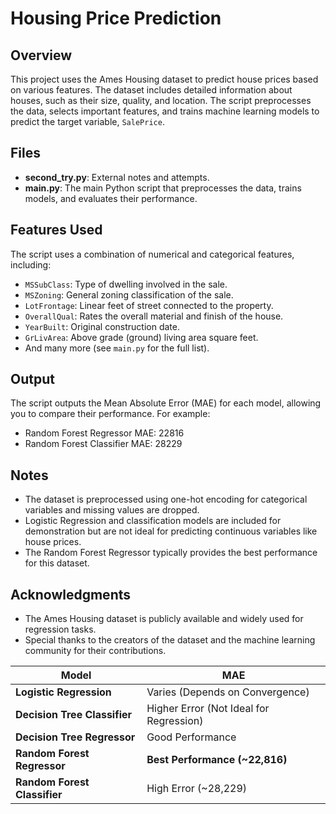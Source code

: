 # Housing Price Prediction

## Overview
This project uses the Ames Housing dataset to predict house prices based on various features. The dataset includes detailed information about houses, such as their size, quality, and location. The script preprocesses the data, selects important features, and trains machine learning models to predict the target variable, `SalePrice`.


## Files
- **second_try.py**: External notes and attempts.
- **main.py**: The main Python script that preprocesses the data, trains models, and evaluates their performance.

## Features Used
The script uses a combination of numerical and categorical features, including:
- `MSSubClass`: Type of dwelling involved in the sale.
- `MSZoning`: General zoning classification of the sale.
- `LotFrontage`: Linear feet of street connected to the property.
- `OverallQual`: Rates the overall material and finish of the house.
- `YearBuilt`: Original construction date.
- `GrLivArea`: Above grade (ground) living area square feet.
- And many more (see `main.py` for the full list).


## Output
The script outputs the Mean Absolute Error (MAE) for each model, allowing you to compare their performance. For example:
- Random Forest Regressor MAE: 22816
- Random Forest Classifier MAE: 28229


## Notes
- The dataset is preprocessed using one-hot encoding for categorical variables and missing values are dropped.
- Logistic Regression and classification models are included for demonstration but are not ideal for predicting continuous variables like house prices.
- The Random Forest Regressor typically provides the best performance for this dataset.

## Acknowledgments
- The Ames Housing dataset is publicly available and widely used for regression tasks.
- Special thanks to the creators of the dataset and the machine learning community for their contributions.


| Model | MAE |
|--------|------|
| **Logistic Regression** | Varies (Depends on Convergence) |
| **Decision Tree Classifier** | Higher Error (Not Ideal for Regression) |
| **Decision Tree Regressor** | Good Performance |
| **Random Forest Regressor** | **Best Performance (~22,816)** |
| **Random Forest Classifier** | High Error (~28,229) |
